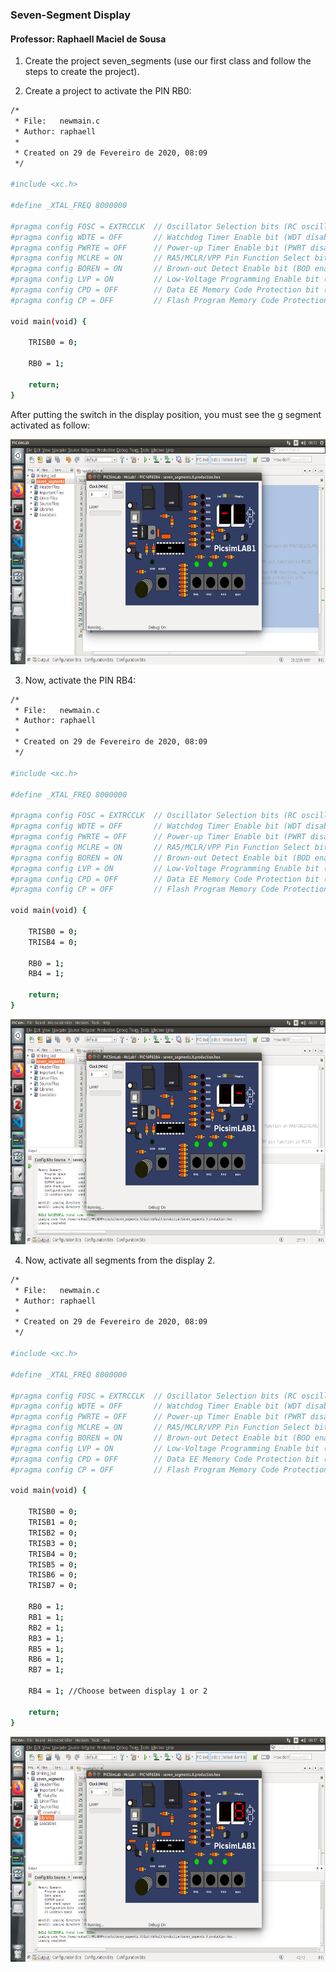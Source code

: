 ### Seven-Segment Display

#### Professor: Raphaell Maciel de Sousa

1. Create the project seven_segments (use our first class and follow the steps to create the project).

2. Create a project to activate the PIN RB0:

```sh
/*
 * File:   newmain.c
 * Author: raphaell
 *
 * Created on 29 de Fevereiro de 2020, 08:09
 */

#include <xc.h>

#define _XTAL_FREQ 8000000

#pragma config FOSC = EXTRCCLK  // Oscillator Selection bits (RC oscillator: CLKOUT function on RA6/OSC2/CLKOUT pin, Resistor and Capacitor on RA7/OSC1/CLKIN)
#pragma config WDTE = OFF       // Watchdog Timer Enable bit (WDT disabled)
#pragma config PWRTE = OFF      // Power-up Timer Enable bit (PWRT disabled)
#pragma config MCLRE = ON       // RA5/MCLR/VPP Pin Function Select bit (RA5/MCLR/VPP pin function is MCLR)
#pragma config BOREN = ON       // Brown-out Detect Enable bit (BOD enabled)
#pragma config LVP = ON         // Low-Voltage Programming Enable bit (RB4/PGM pin has PGM function, low-voltage programming enabled)
#pragma config CPD = OFF        // Data EE Memory Code Protection bit (Data memory code protection off)
#pragma config CP = OFF         // Flash Program Memory Code Protection bit (Code protection off)

void main(void) {
    
    TRISB0 = 0;
    
    RB0 = 1;
    
    return;
}
```

After putting the switch in the display position, you must see the g segment activated as follow:

<p align="center">
    <img src="./figs/seven_segments.png" width="600" height="360" title="seven">
</p>  

3. Now, activate the PIN RB4:

```sh
/*
 * File:   newmain.c
 * Author: raphaell
 *
 * Created on 29 de Fevereiro de 2020, 08:09
 */

#include <xc.h>

#define _XTAL_FREQ 8000000

#pragma config FOSC = EXTRCCLK  // Oscillator Selection bits (RC oscillator: CLKOUT function on RA6/OSC2/CLKOUT pin, Resistor and Capacitor on RA7/OSC1/CLKIN)
#pragma config WDTE = OFF       // Watchdog Timer Enable bit (WDT disabled)
#pragma config PWRTE = OFF      // Power-up Timer Enable bit (PWRT disabled)
#pragma config MCLRE = ON       // RA5/MCLR/VPP Pin Function Select bit (RA5/MCLR/VPP pin function is MCLR)
#pragma config BOREN = ON       // Brown-out Detect Enable bit (BOD enabled)
#pragma config LVP = ON         // Low-Voltage Programming Enable bit (RB4/PGM pin has PGM function, low-voltage programming enabled)
#pragma config CPD = OFF        // Data EE Memory Code Protection bit (Data memory code protection off)
#pragma config CP = OFF         // Flash Program Memory Code Protection bit (Code protection off)

void main(void) {
    
    TRISB0 = 0;
    TRISB4 = 0;
    
    RB0 = 1;
    RB4 = 1;
    
    return;
}
```

<p align="center">
    <img src="./figs/seven_segments_2.png" width="600" height="360" title="seven">
</p>  

4. Now, activate all segments from the display 2.

```sh
/*
 * File:   newmain.c
 * Author: raphaell
 *
 * Created on 29 de Fevereiro de 2020, 08:09
 */

#include <xc.h>

#define _XTAL_FREQ 8000000

#pragma config FOSC = EXTRCCLK  // Oscillator Selection bits (RC oscillator: CLKOUT function on RA6/OSC2/CLKOUT pin, Resistor and Capacitor on RA7/OSC1/CLKIN)
#pragma config WDTE = OFF       // Watchdog Timer Enable bit (WDT disabled)
#pragma config PWRTE = OFF      // Power-up Timer Enable bit (PWRT disabled)
#pragma config MCLRE = ON       // RA5/MCLR/VPP Pin Function Select bit (RA5/MCLR/VPP pin function is MCLR)
#pragma config BOREN = ON       // Brown-out Detect Enable bit (BOD enabled)
#pragma config LVP = ON         // Low-Voltage Programming Enable bit (RB4/PGM pin has PGM function, low-voltage programming enabled)
#pragma config CPD = OFF        // Data EE Memory Code Protection bit (Data memory code protection off)
#pragma config CP = OFF         // Flash Program Memory Code Protection bit (Code protection off)

void main(void) {
    
    TRISB0 = 0;
    TRISB1 = 0;
    TRISB2 = 0;
    TRISB3 = 0;
    TRISB4 = 0;
    TRISB5 = 0;
    TRISB6 = 0;
    TRISB7 = 0;
    
    RB0 = 1;
    RB1 = 1;
    RB2 = 1;
    RB3 = 1;
    RB5 = 1;
    RB6 = 1;
    RB7 = 1;
    
    RB4 = 1; //Choose between display 1 or 2
    
    return;
}
```

<p align="center">
    <img src="./figs/seven.png" width="600" height="360" title="seven">
</p>  

